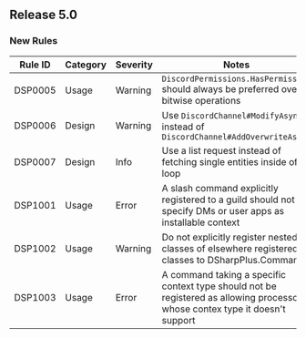 ## Release 5.0

### New Rules

 Rule ID | Category | Severity | Notes                                                                                                                         
---------|----------|----------|-------------------------------------------------------------------------------------------------------------------------------
 DSP0005 | Usage    | Warning  | `DiscordPermissions.HasPermission` should always be preferred over bitwise operations                                          
 DSP0006 | Design   | Warning  | Use `DiscordChannel#ModifyAsync` instead of `DiscordChannel#AddOverwriteAsnyc`                                                
 DSP0007 | Design   | Info     | Use a list request instead of fetching single entities inside of a loop                                                       
 DSP1001 | Usage    | Error    | A slash command explicitly registered to a guild should not specify DMs or user apps as installable context                   
 DSP1002 | Usage    | Warning  | Do not explicitly register nested classes of elsewhere registered classes to DSharpPlus.Commands                              
 DSP1003 | Usage    | Error    | A command taking a specific context type should not be registered as allowing processors whose contex type it doesn't support 